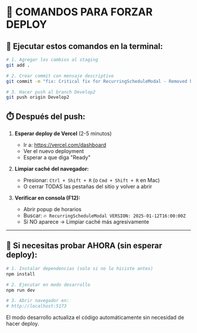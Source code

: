 # 🚀 COMANDOS PARA FORZAR DEPLOY

## 📝 Ejecutar estos comandos en la terminal:

```bash
# 1. Agregar los cambios al staging
git add .

# 2. Crear commit con mensaje descriptivo
git commit -m "fix: Critical fix for RecurringScheduleModal - Removed horario_clase_id and created_at from insert (VERSION 2025-01-12T16:00:00Z)"

# 3. Hacer push al branch Develop2
git push origin Develop2
```

## ⏱️ Después del push:

1. **Esperar deploy de Vercel** (2-5 minutos)
   - Ir a: https://vercel.com/dashboard
   - Ver el nuevo deployment
   - Esperar a que diga "Ready"

2. **Limpiar caché del navegador:**
   - Presionar: `Ctrl + Shift + R` (o `Cmd + Shift + R` en Mac)
   - O cerrar TODAS las pestañas del sitio y volver a abrir

3. **Verificar en consola (F12):**
   - Abrir popup de horarios
   - Buscar: `🔥 RecurringScheduleModal VERSION: 2025-01-12T16:00:00Z`
   - Si NO aparece → Limpiar caché más agresivamente

---

## 🔄 Si necesitas probar AHORA (sin esperar deploy):

```bash
# 1. Instalar dependencias (solo si no lo hiciste antes)
npm install

# 2. Ejecutar en modo desarrollo
npm run dev

# 3. Abrir navegador en:
# http://localhost:5173
```

El modo desarrollo actualiza el código automáticamente sin necesidad de hacer deploy.
